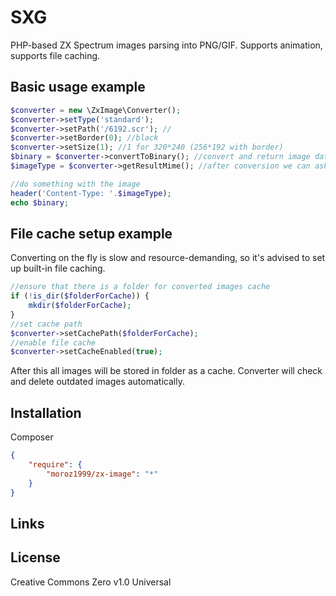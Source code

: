 # SXG
PHP-based ZX Spectrum images parsing into PNG/GIF. Supports animation, supports file caching.

## Basic usage example
```php
$converter = new \ZxImage\Converter();
$converter->setType('standard');
$converter->setPath('/6192.scr'); //
$converter->setBorder(0); //black
$converter->setSize(1); //1 for 320*240 (256*192 with border)
$binary = $converter->convertToBinary(); //convert and return image data
$imageType = $converter->getResultMime(); //after conversion we can ask for a mime type of last operation

//do something with the image
header('Content-Type: '.$imageType);
echo $binary;
```

## File cache setup example
Converting on the fly is slow and resource-demanding, so it's advised to set up built-in file caching.

```php
//ensure that there is a folder for converted images cache
if (!is_dir($folderForCache)) {
	mkdir($folderForCache);
}
//set cache path
$converter->setCachePath($folderForCache);
//enable file cache
$converter->setCacheEnabled(true);
```
After this all images will be stored in folder as a cache. Converter will check and delete outdated images automatically.


## Installation
Composer
```json
{
    "require": {
		"moroz1999/zx-image": "*"
    }
}
```

## Links

## License
Creative Commons Zero v1.0 Universal
